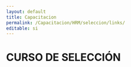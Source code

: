 ```yaml
---
layout: default
title: Capacitacion
permalink: /Capacitacion/HRM/seleccion/links/
editable: si
---
```


# CURSO DE SELECCIÓN
